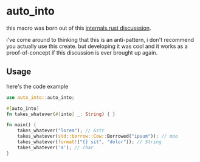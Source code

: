 # auto_into

this macro was born out of this [internals.rust discusssion](https://internals.rust-lang.org/t/into-function-parameters/17870/3).

i've come around to thinking that this is an anti-pattern, i don't recommend you actually use this create. but developing it was cool and it works as a proof-of-concept if this discussion is ever brought up again.

## Usage

here's the code example
```rust
use auto_into::auto_into;

#[auto_into]
fn takes_whatever(#[into] _: String) { }

fn main() {
	takes_whatever("lorem"); // &str
	takes_whatever(std::borrow::Cow::Borrowed("ipsum")); // moo
	takes_whatever(format!("{} sit", "dolor")); // String
	takes_whatever('a'); // char
}
```
